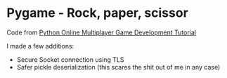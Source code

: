# Pygame - Rock, paper, scissor

Code from [Python Online Multiplayer Game Development Tutorial](https://youtu.be/McoDjOCb2Zo)

I made a few additions:

- Secure Socket connection using TLS
- Safer pickle deserialization (this scares the shit out of me in any case)

